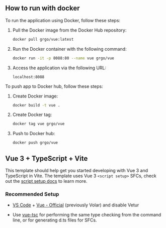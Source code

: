 ## How to run with docker

To run the application using Docker, follow these steps:

1. Pull the Docker image from the Docker Hub repository:

   ```bash
   docker pull grgo/vue:latest
   ```

2. Run the Docker container with the following command:

   ```bash
   docker run -it -p 8088:80 --name vue grgo/vue
   ```

3. Access the application via the following URL:

   ```
   localhost:8088
   ```

To push app to Docker hub, follow these steps:

1. Create Docker image:

   ```bash
   docker build -t vue .
   ```

2. Create Docker tag:

   ```bash
   docker tag vue grgo/vue
   ```

3. Push to Docker hub:

   ```bash
   docker push grgo/vue
   ```

## Vue 3 + TypeScript + Vite

This template should help get you started developing with Vue 3 and TypeScript in Vite. The template uses Vue 3 `<script setup>` SFCs, check out the [script setup docs](https://v3.vuejs.org/api/sfc-script-setup.html#sfc-script-setup) to learn more.

### Recommended Setup

- [VS Code](https://code.visualstudio.com/) + [Vue - Official](https://marketplace.visualstudio.com/items?itemName=Vue.volar) (previously Volar) and disable Vetur

- Use [vue-tsc](https://github.com/vuejs/language-tools/tree/master/packages/tsc) for performing the same type checking from the command line, or for generating d.ts files for SFCs.
